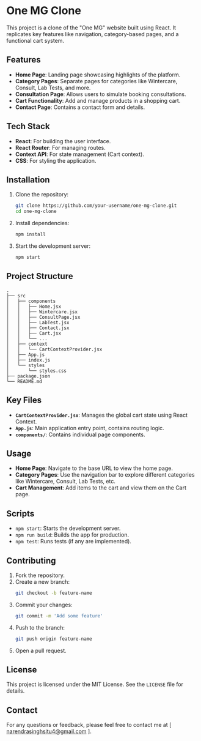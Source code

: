 # One MG Clone

This project is a clone of the "One MG" website built using React. It replicates key features like navigation, category-based pages, and a functional cart system.

## Features

- **Home Page**: Landing page showcasing highlights of the platform.
- **Category Pages**: Separate pages for categories like Wintercare, Consult, Lab Tests, and more.
- **Consultation Page**: Allows users to simulate booking consultations.
- **Cart Functionality**: Add and manage products in a shopping cart.
- **Contact Page**: Contains a contact form and details.

## Tech Stack

- **React**: For building the user interface.
- **React Router**: For managing routes.
- **Context API**: For state management (Cart context).
- **CSS**: For styling the application.

## Installation

1. Clone the repository:
   ```bash
   git clone https://github.com/your-username/one-mg-clone.git
   cd one-mg-clone
   ```

2. Install dependencies:
   ```bash
   npm install
   ```

3. Start the development server:
   ```bash
   npm start
   ```

## Project Structure

```
.
├── src
│   ├── components
│   │   ├── Home.jsx
│   │   ├── Wintercare.jsx
│   │   ├── ConsultPage.jsx
│   │   ├── LabTest.jsx
│   │   ├── Contact.jsx
│   │   ├── Cart.jsx
│   │   └── ...
│   ├── context
│   │   └── CartContextProvider.jsx
│   ├── App.js
│   ├── index.js
│   └── styles
│       └── styles.css
├── package.json
└── README.md
```

## Key Files

- **`CartContextProvider.jsx`**: Manages the global cart state using React Context.
- **`App.js`**: Main application entry point, contains routing logic.
- **`components/`**: Contains individual page components.

## Usage

- **Home Page**: Navigate to the base URL to view the home page.
- **Category Pages**: Use the navigation bar to explore different categories like Wintercare, Consult, Lab Tests, etc.
- **Cart Management**: Add items to the cart and view them on the Cart page.

## Scripts

- `npm start`: Starts the development server.
- `npm run build`: Builds the app for production.
- `npm test`: Runs tests (if any are implemented).

## Contributing

1. Fork the repository.
2. Create a new branch:
   ```bash
   git checkout -b feature-name
   ```
3. Commit your changes:
   ```bash
   git commit -m 'Add some feature'
   ```
4. Push to the branch:
   ```bash
   git push origin feature-name
   ```
5. Open a pull request.

## License

This project is licensed under the MIT License. See the `LICENSE` file for details.

## Contact

For any questions or feedback, please feel free to contact me at [ narendrasinghsitu4@gmail.com ].
